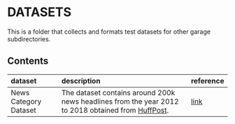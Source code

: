 # DATASETS
This is a folder that collects and formats test datasets for other garage
subdirectories.

## Contents


| dataset               | description                                                                                                                     | reference                                                            |
|:----------------------|:--------------------------------------------------------------------------------------------------------------------------------|----------------------------------------------------------------------|
| News Category Dataset | The dataset contains around 200k news headlines from the year 2012 to 2018 obtained from [HuffPost](https://www.huffpost.com/). | [link](https://www.kaggle.com/datasets/rmisra/news-category-dataset) |
